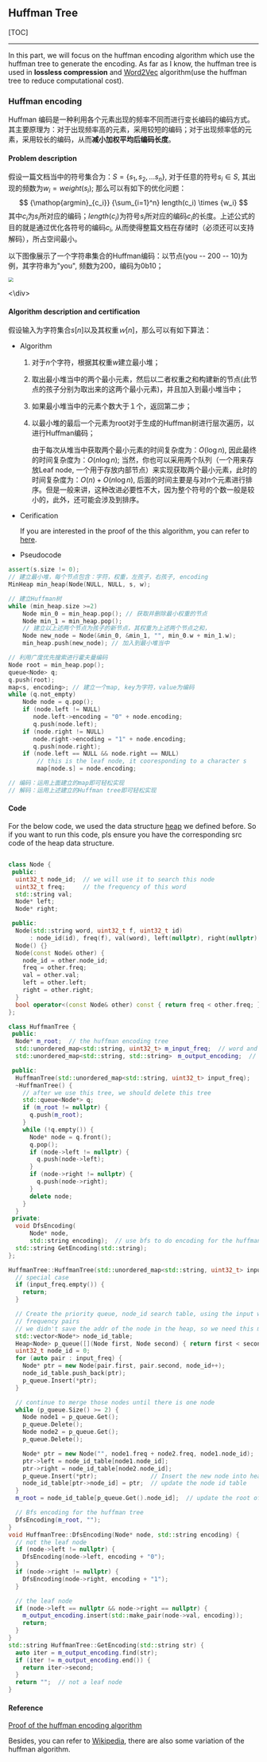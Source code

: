 ## Huffman Tree

[TOC]

------

In this part, we will focus on the huffman encoding algorithm which use the huffman tree to generate the encoding. As far as I know, the huffman tree is used in **lossless compression** and [Word2Vec](https://en.wikipedia.org/wiki/Word2vec) algorithm(use the huffman tree to reduce computational cost). 

### Huffman encoding

Huffman 编码是一种利用各个元素出现的频率不同而进行变长编码的编码方式。其主要原理为：对于出现频率高的元素，采用较短的编码；对于出现频率低的元素，采用较长的编码，从而**减小加权平均后编码长度**。

#### Problem description

假设一篇文档当中的符号集合为：$S=\{s_1, s_2, ...s_n\}$, 对于任意的符号$s_i\in{S}$, 其出现的频数为$w_i=weight(s_i)$; 那么可以有如下的优化问题：
$$
 {\mathop{argmin}_{c_i}} {\sum_{i=1}^n} length(c_i) \times {w_i}
$$
其中$c_i$为$s_i$所对应的编码；$length(c_i)$为符号$s_i$所对应的编码$c_i$的长度。上述公式的目的就是通过优化各符号的编码$c_i$, 从而使得整篇文档在存储时（必须还可以支持解码），所占空间最小。

以下图像展示了一个字符串集合的Huffman编码：以节点(you -- 200 -- 10)为例，其字符串为"you", 频数为200，编码为0b10；

<div center>

<img src="../img/huffman_tree.jpg" style="zoom:60%" />

<\div>

#### Algorithm description and certification

假设输入为字符集合$s[n]$以及其权重$ｗ[n]$，那么可以有如下算法：

* Algorithm
  1. 对于$n$个字符，根据其权重$w$建立最小堆；

  2. 取出最小堆当中的两个最小元素，然后以二者权重之和构建新的节点(此节点的孩子分别为取出来的这两个最小元素)，并且加入到最小堆当中；

  3. 如果最小堆当中的元素个数大于１个，返回第二步；

  4. 以最小堆的最后一个元素为root对于生成的Huffman树进行层次遍历，以进行Huffman编码；

     由于每次从堆当中获取两个最小元素的时间复杂度为：$O(\log{n})$, 因此最终的时间复杂度为：$O(n\log{n})$; 当然，你也可以采用两个队列（一个用来存放Leaf node, 一个用于存放内部节点）来实现获取两个最小元素，此时的时间复杂度为：$O(n)+O(n\log{n})$, 后面的时间主要是与对$n$个元素进行排序。但是一般来讲，这种改进必要性不大，因为整个符号的个数一般是较小的，此外，还可能会涉及到排序。

* Cerification

  If you are interested in the proof of the this algorithm, you can refer to [here](http://www.cs.utoronto.ca/~brudno/csc373w09/huffman.pdf).

* Pseudocode

```cpp
assert(s.size != 0);
// 建立最小堆，每个节点包含：字符，权重，左孩子，右孩子, encoding
MinHeap min_heap(Node(NULL, NULL, s, w); 

// 建立Huffman树
while (min_heap.size >=2)
	Node min_0 = min_heap.pop(); // 获取并删除最小权重的节点
    Node min_1 = min_heap.pop();  
    // 建立以上述两个节点为孩子的新节点，其权重为上述两个节点之和，
    Node new_node = Node(&min_0, &min_1, "", min_0.w + min_1.w); 
    min_heap.push(new_node); // 加入到最小堆当中

// 利用广度优先搜索进行霍夫曼编码
Node root = min_heap.pop();
queue<Node> q;
q.push(root);
map<s, encoding>; // 建立一个map, key为字符，value为编码
while (q.not_empty)
	Node node = q.pop();
    if (node.left != NULL)
       node.left->encoding = "0" + node.encoding;
       q.push(node.left);          
    if (node.right != NULL)
       node.right->encoding = "1" + node.encoding;
       q.push(node.right);          
    if (node.left == NULL && node.right == NULL)
        // this is the leaf node, it cooresponding to a character s
        map[node.s] = node.encoding;

// 编码：运用上面建立的map即可轻松实现
// 解码：运用上述建立的Huffman tree即可轻松实现   
```



#### Code

For the below code, we used the data structure [heap](#heap.md) we defined before. So if you want to run this code, pls ensure you have the corresponding src code of the heap data structure.

```cpp

class Node {
 public:
  uint32_t node_id;  // we will use it to search this node
  uint32_t freq;     // the frequency of this word
  std::string val;
  Node* left;
  Node* right;

 public:
  Node(std::string word, uint32_t f, uint32_t id)
      : node_id(id), freq(f), val(word), left(nullptr), right(nullptr) {}
  Node() {}
  Node(const Node& other) {
    node_id = other.node_id;
    freq = other.freq;
    val = other.val;
    left = other.left;
    right = other.right;
  }
  bool operator<(const Node& other) const { return freq < other.freq; }
};

class HuffmanTree {
 public:
  Node* m_root;  // the huffman encoding tree
  std::unordered_map<std::string, uint32_t> m_input_freq;  // word and frequency
  std::unordered_map<std::string, std::string>　m_output_encoding;  // word and encoding

 public:
  HuffmanTree(std::unordered_map<std::string, uint32_t> input_freq);
  ~HuffmanTree() {
    // after we use this tree, we should delete this tree
    std::queue<Node*> q;
    if (m_root != nullptr) {
      q.push(m_root);
    }
    while (!q.empty()) {
      Node* node = q.front();
      q.pop();
      if (node->left != nullptr) {
        q.push(node->left);
      }
      if (node->right != nullptr) {
        q.push(node->right);
      }
      delete node;
    }
  }
 private:
  void DfsEncoding(
      Node* node,
      std::string encoding);  // use bfs to do encoding for the huffman tree
  std::string GetEncoding(std::string);
};

HuffmanTree::HuffmanTree(std::unordered_map<std::string, uint32_t> input_freq) {
  // special case
  if (input_freq.empty()) {
    return;
  }

  // Create the priority queue, node_id search table, using the input word,
  // frequency pairs
  // we didn't save the addr of the node in the heap, so we need this map to save those addr
  std::vector<Node*> node_id_table;
  Heap<Node> p_queue([](Node first, Node second) { return first < second; });
  uint32_t node_id = 0;
  for (auto pair : input_freq) {
    Node* ptr = new Node(pair.first, pair.second, node_id++);
    node_id_table.push_back(ptr);
    p_queue.Insert(*ptr);
  }

  // continue to merge those nodes until there is one node
  while (p_queue.Size() >= 2) {
    Node node1 = p_queue.Get();
    p_queue.Delete();
    Node node2 = p_queue.Get();
    p_queue.Delete();

    Node* ptr = new Node("", node1.freq + node2.freq, node1.node_id);
    ptr->left = node_id_table[node1.node_id];
    ptr->right = node_id_table[node2.node_id];
    p_queue.Insert(*ptr);               // Insert the new node into heap
    node_id_table[ptr->node_id] = ptr;  // update the node id table
  }
  m_root = node_id_table[p_queue.Get().node_id];  // update the root of the tree

  // Bfs encoding for the huffman tree
  DfsEncoding(m_root, ""); 
}
void HuffmanTree::DfsEncoding(Node* node, std::string encoding) {
  // not the leaf node
  if (node->left != nullptr) {
    DfsEncoding(node->left, encoding + "0");
  }
  if (node->right != nullptr) {
    DfsEncoding(node->right, encoding + "1");
  }

  // the leaf node
  if (node->left == nullptr && node->right == nullptr) {
    m_output_encoding.insert(std::make_pair(node->val, encoding));
    return;
  }
}
std::string HuffmanTree::GetEncoding(std::string str) {
  auto iter = m_output_encoding.find(str);
  if (iter != m_output_encoding.end()) {
    return iter->second;
  }
  return "";  // not a leaf node
}
```

#### Reference

[Proof of the huffman encoding algorithm](http://www.cs.utoronto.ca/~brudno/csc373w09/huffman.pdf)

Besides, you can refer to [Wikipedia](https://en.wikipedia.org/wiki/Huffman_coding), there are also some variation of the huffman algorithm. 
